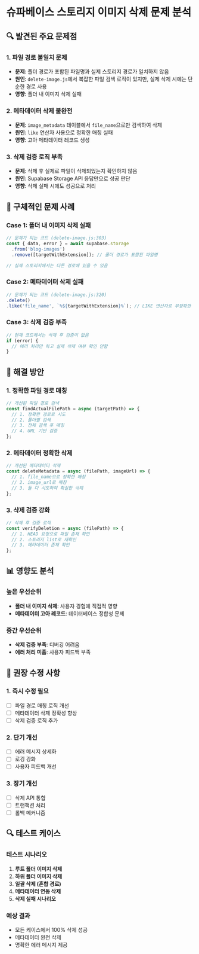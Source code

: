 # 슈파베이스 스토리지 이미지 삭제 문제 분석

## 🔍 발견된 주요 문제점

### 1. **파일 경로 불일치 문제**
- **문제**: 폴더 경로가 포함된 파일명과 실제 스토리지 경로가 일치하지 않음
- **원인**: `delete-image.js`에서 복잡한 파일 검색 로직이 있지만, 실제 삭제 시에는 단순한 경로 사용
- **영향**: 폴더 내 이미지 삭제 실패

### 2. **메타데이터 삭제 불완전**
- **문제**: `image_metadata` 테이블에서 `file_name`으로만 검색하여 삭제
- **원인**: `like` 연산자 사용으로 정확한 매칭 실패
- **영향**: 고아 메타데이터 레코드 생성

### 3. **삭제 검증 로직 부족**
- **문제**: 삭제 후 실제로 파일이 삭제되었는지 확인하지 않음
- **원인**: Supabase Storage API 응답만으로 성공 판단
- **영향**: 삭제 실패 시에도 성공으로 처리

## 🚨 구체적인 문제 사례

### Case 1: 폴더 내 이미지 삭제 실패
```javascript
// 문제가 되는 코드 (delete-image.js:303)
const { data, error } = await supabase.storage
  .from('blog-images')
  .remove([targetWithExtension]); // 폴더 경로가 포함된 파일명

// 실제 스토리지에서는 다른 경로에 있을 수 있음
```

### Case 2: 메타데이터 삭제 실패
```javascript
// 문제가 되는 코드 (delete-image.js:320)
.delete()
.like('file_name', `%${targetWithExtension}%`); // LIKE 연산자로 부정확한 매칭
```

### Case 3: 삭제 검증 부족
```javascript
// 현재 코드에서는 삭제 후 검증이 없음
if (error) {
  // 에러 처리만 하고 실제 삭제 여부 확인 안함
}
```

## 🔧 해결 방안

### 1. **정확한 파일 경로 매칭**
```javascript
// 개선된 파일 경로 검색
const findActualFilePath = async (targetPath) => {
  // 1. 정확한 경로로 시도
  // 2. 폴더별 검색
  // 3. 전체 검색 후 매칭
  // 4. URL 기반 검증
};
```

### 2. **메타데이터 정확한 삭제**
```javascript
// 개선된 메타데이터 삭제
const deleteMetadata = async (filePath, imageUrl) => {
  // 1. file_name으로 정확한 매칭
  // 2. image_url로 매칭
  // 3. 둘 다 시도하여 확실한 삭제
};
```

### 3. **삭제 검증 강화**
```javascript
// 삭제 후 검증 로직
const verifyDeletion = async (filePath) => {
  // 1. HEAD 요청으로 파일 존재 확인
  // 2. 스토리지 list로 재확인
  // 3. 메타데이터 존재 확인
};
```

## 📊 영향도 분석

### 높은 우선순위
- **폴더 내 이미지 삭제**: 사용자 경험에 직접적 영향
- **메타데이터 고아 레코드**: 데이터베이스 정합성 문제

### 중간 우선순위
- **삭제 검증 부족**: 디버깅 어려움
- **에러 처리 미흡**: 사용자 피드백 부족

## 🎯 권장 수정 사항

### 1. **즉시 수정 필요**
- [ ] 파일 경로 매칭 로직 개선
- [ ] 메타데이터 삭제 정확성 향상
- [ ] 삭제 검증 로직 추가

### 2. **단기 개선**
- [ ] 에러 메시지 상세화
- [ ] 로깅 강화
- [ ] 사용자 피드백 개선

### 3. **장기 개선**
- [ ] 삭제 API 통합
- [ ] 트랜잭션 처리
- [ ] 롤백 메커니즘

## 🔍 테스트 케이스

### 테스트 시나리오
1. **루트 폴더 이미지 삭제**
2. **하위 폴더 이미지 삭제**
3. **일괄 삭제 (혼합 경로)**
4. **메타데이터 연동 삭제**
5. **삭제 실패 시나리오**

### 예상 결과
- 모든 케이스에서 100% 삭제 성공
- 메타데이터 완전 삭제
- 명확한 에러 메시지 제공
